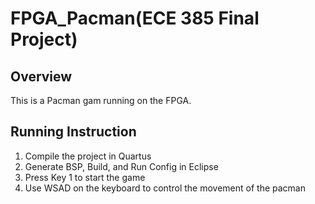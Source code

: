 # FPGA_Pacman(ECE 385 Final Project)
## Overview
This is a Pacman gam running on the FPGA.
## Running Instruction
1. Compile the project in Quartus
2. Generate BSP, Build, and Run Config in Eclipse
3. Press Key 1 to start the game
4. Use WSAD on the keyboard to control the movement of the pacman
